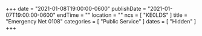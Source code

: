 +++
date = "2021-01-08T19:00:00-0600"
publishDate = "2021-01-07T19:00:00-0600"
endTime = ""
location = ""
ncs = [ "KE0LDS" ]
title = "Emergency Net 0108"
categories = [ "Public Service" ]
dates = [ "Hidden" ]
+++

